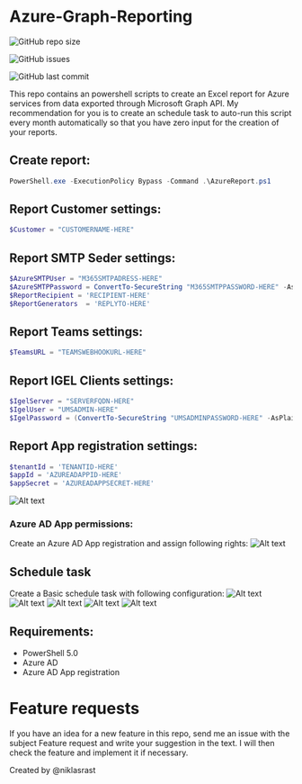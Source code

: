 # Azure-Graph-Reporting

![GitHub repo size](https://img.shields.io/github/repo-size/niklasrast/Azure-Graph-Reporting)

![GitHub issues](https://img.shields.io/github/issues-raw/niklasrast/Azure-Graph-Reporting)

![GitHub last commit](https://img.shields.io/github/last-commit/niklasrast/Azure-Graph-Reporting)

This repo contains an powershell scripts to create an Excel report for Azure services from data exported through Microsoft Graph API.
My recommendation for you is to create an schedule task to auto-run this script every month automatically so that you have zero input for the creation of your reports.

## Create report:
```powershell
PowerShell.exe -ExecutionPolicy Bypass -Command .\AzureReport.ps1
```

## Report Customer settings:
```powershell
$Customer = "CUSTOMERNAME-HERE"
```

## Report SMTP Seder settings:
```powershell
$AzureSMTPUser = "M365SMTPADRESS-HERE"
$AzureSMTPPassword = ConvertTo-SecureString "M365SMTPPASSWORD-HERE" -AsPlainText -Force
$ReportRecipient = 'RECIPIENT-HERE'
$ReportGenerators  = 'REPLYTO-HERE'
```

## Report Teams settings:
```powershell
$TeamsURL = "TEAMSWEBHOOKURL-HERE"
```

## Report IGEL Clients settings:
```powershell
$IgelServer = "SERVERFQDN-HERE"
$IgelUser = "UMSADMIN-HERE"
$IgelPassword = (ConvertTo-SecureString "UMSADMINPASSWORD-HERE" -AsPlainText -Force) 
```

## Report App registration settings:
```powershell
$tenantId = 'TENANTID-HERE'
$appId = 'AZUREADAPPID-HERE'
$appSecret = 'AZUREADAPPSECRET-HERE'
```
![Alt text](https://github.com/niklasrast/Azure-Graph-Reporting/blob/main/img/azure-ad-app-registration-01.png "App registration details")

### Azure AD App permissions:
Create an Azure AD App registration and assign following rights:
![Alt text](https://github.com/niklasrast/Azure-Graph-Reporting/blob/main/img/azure-ad-app-permissions.png "App permissions details")

## Schedule task
Create a Basic schedule task with following configuration:
![Alt text](https://github.com/niklasrast/Azure-Graph-Reporting/blob/main/img/schedule-taks-01.png "Schedule task configuration")
![Alt text](https://github.com/niklasrast/Azure-Graph-Reporting/blob/main/img/schedule-taks-02.png "Schedule task configuration")
![Alt text](https://github.com/niklasrast/Azure-Graph-Reporting/blob/main/img/schedule-taks-03.png "Schedule task configuration")
![Alt text](https://github.com/niklasrast/Azure-Graph-Reporting/blob/main/img/schedule-taks-04.png "Schedule task configuration")
![Alt text](https://github.com/niklasrast/Azure-Graph-Reporting/blob/main/img/schedule-taks-05.png "Schedule task configuration")


## Requirements:
- PowerShell 5.0
- Azure AD
- Azure AD App registration

# Feature requests
If you have an idea for a new feature in this repo, send me an issue with the subject Feature request and write your suggestion in the text. I will then check the feature and implement it if necessary.

Created by @niklasrast 
